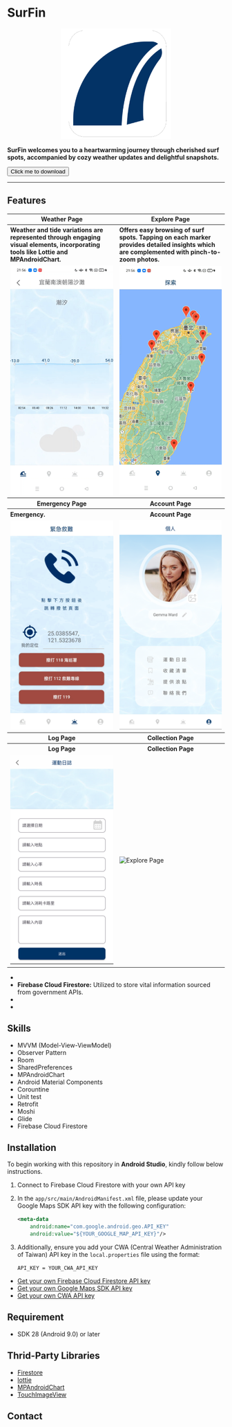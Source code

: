 # SurFin

<p align="center">
<img src="img_ref/surfin_square.png" width="256" height="256"/>
</p>

<p>
  <b>
SurFin welcomes you to a heartwarming journey through cherished surf spots, accompanied by cozy weather updates and delightful snapshots.  </b> 

<p><a href="https://drive.google.com/file/d/1fNcjAQN6MoF56KwMzYYFkQtj4jvAloU_/view?usp=share_link">
<button >
      Click me to download
    </button>
</a></p>


---

## Features

<table>
  <tr>
     <th>Weather Page</th>
     <th>Explore Page</th>
  </tr> 
  <tr>
     <th align="left" width="250" >Weather and tide variations are represented through engaging visual elements, incorporating tools like Lottie and MPAndroidChart.</th>
     <th align="left" width="250" >Offers easy browsing of surf spots. Tapping on each marker provides detailed insights which are complemented with pinch-to-zoom photos.</th>
  </tr>

  <tr>
    <td>
           <img src="img_ref/RecordWeather.gif" width="250"  alt="Weather Page">
   </td>
   <td>
           <img src="img_ref/RecordExplore.gif" width="250"  alt="Explore Page">
   </td>

   <tr>
     <th>Emergency Page</th>
     <th>Account Page</th>
  </tr> 
   <tr>
     <th align="left">Emergency.</th>
     <th>Account Page</th>
  </tr>
   <td>
           <img src="img_ref/RecordEmergency.png" width="250"   alt="Emergency Page">
   </td>
  <td>
           <img src="img_ref/RecordAccount.png" width="250"   alt="Emergency Page">
   </td>
 <tr>
     <th>Log Page</th>
     <th>Collection Page</th>
  </tr> 

   <tr>
     <th>Log Page</th>
     <th>Collection Page</th>
  </tr>
    <tr>
    <td>
           <img src="img_ref/RecordLog.png" width="250"   alt="Weather Page">
   </td>
   <td>
           <img src="img_ref/RecordCollection.gif"  width="250"  alt="Explore Page">
   </td>

 </table>


- 
- **Firebase Cloud Firestore:** Utilized to store vital information sourced from government APIs.
- 
- 


## Skills

- MVVM (Model-View-ViewModel)
- Observer Pattern
- Room
- SharedPreferences
- MPAndroidChart
- Android Material Components
- Corountine
- Unit test
- Retrofit
- Moshi
- Glide
- Firebase Cloud Firestore





## Installation

To begin working with this repository in **Android Studio**, kindly follow below instructions.

1. Connect to Firebase Cloud Firestore with your own API key

2. In the `app/src/main/AndroidManifest.xml` file, please update your Google Maps SDK API key with the following configuration:

    ```xml
    <meta-data
        android:name="com.google.android.geo.API_KEY"
        android:value="${YOUR_GOOGLE_MAP_API_KEY}"/>
    ```

3. Additionally, ensure you add your CWA (Central Weather Administration of Taiwan) API key in the `local.properties` file using the format:

    ```
    API_KEY = YOUR_CWA_API_KEY
    ```

- [Get your own Firebase Cloud Firestore API key](https://console.firebase.google.com/u/0/)<br>
- [Get your own Google Maps SDK API key](https://developers.google.com/maps?hl=zh-tw)<br>
- [Get your own CWA API key](https://opendata.cwa.gov.tw/userLogin)<br>


## Requirement

- SDK 28 (Android 9.0) or later


## Thrid-Party Libraries
- [Firestore](https://firebase.google.com/products/firestore?gclid=Cj0KCQiA-qGNBhD3ARIsAO_o7ynVqh2xVTgG6WIKFSfdCN4x9lHJrit2kdCT99IfZPNxPPbbtPHr6qsaAv4lEALw_wcB&gclsrc=aw.ds)
- [lottie](https://lottiefiles.com)
- [MPAndroidChart](https://github.com/PhilJay/MPAndroidChart)
- [TouchImageView](https://github.com/MikeOrtiz/TouchImageView)


## Contact

